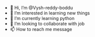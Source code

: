 - 👋 Hi, I’m @Vysh-reddy-boddu
- 👀 I’m interested in learning new things
- 🌱 I’m currently learning python
- 💞️ I’m looking to collaborate with job
- 📫 How to reach me message

<!---
Vysh-reddy-boddu/Vysh-reddy-boddu is a ✨ special ✨ repository because its `README.md` (this file) appears on your GitHub profile.
You can click the Preview link to take a look at your changes.
--->
